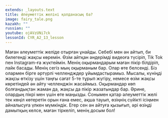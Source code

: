 ```yaml
---
extends: _layouts.text
title: Әлеуметтік желіні қолданасың ба?
image: fairy_tale.png
kazakh: ""
russian: ""
youtube: ojAVzUNi7ck
lessonId: CYR_A2_13_lesson
---
```

Маған әлеуметтік желіде отырған ұнайды. Себебі мен ән айтып, би билегенді жақсы көремін. Өзім  айтқан әндерімді видеоға түсіріп, Tik Tok пен Instagram-ға жүктеймін. Менің оқырмандарым маған пікір білдіріп, лайк басады. Менің сегіз мың оқырманым бар.  Олар өте белсенді. Біз олармен бірге әртүрлі челлендждер ұйымдастырамыз. Мысалы, күніңді жақсы өткізу үшін таңғы сағат 5-те тұрып жүгіру, немесе өзім жақсы көретіндей ән айту челленджін жасаймыз. Оқырмандар көп болғандықтан жаман да, жақсы да пікір жазатындар бар. Әрине, олардың пікрі мен үшін өте маңызды. Сонымен қатар әлеуметтік желі тек көңіл көтеретін орын ғана емес, ақша тауып, өзіңнің сүйікті ісіңмен айналысуға үлкен мүмкіндік. Егер сен ән айтуға қызығып, әрі өзіңді дамытқың келсе, маған тіркеліп, менің досым бол! 
